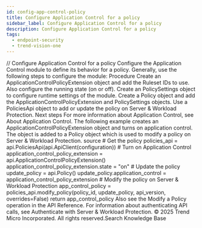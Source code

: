 ```yaml
---
id: config-app-control-policy
title: Configure Application Control for a policy
sidebar_label: Configure Application Control for a policy
description: Configure Application Control for a policy
tags:
  - endpoint-security
  - trend-vision-one
---
```


/*<![CDATA[*/ $('#title').html($('meta[name=map-description]').attr('content')); /*]]>*/ Configure Application Control for a policy Configure the Application Control module to define its behavior for a policy. Generally, use the following steps to configure the module: Procedure Create an ApplicationControlPolicyExtension object and add the Ruleset IDs to use. Also configure the running state (on or off). Create an PolicySettings object to configure runtime settings of the module. Create a Policy object and add the ApplicationControlPolicyExtension and PolicySettings objects. Use a PoliciesApi object to add or update the policy on Server & Workload Protection. Next steps For more information about Application Control, see About Application Control. The following example creates an ApplicationControlPolicyExtension object and turns on application control. The object is added to a Policy object which is used to modify a policy on Server & Workload Protection. source # Get the policy policies_api = api.PoliciesApi(api.ApiClient(configuration)) # Turn on Application Control application_control_policy_extension = api.ApplicationControlPolicyExtension() application_control_policy_extension.state = "on" # Update the policy update_policy = api.Policy() update_policy.application_control = application_control_policy_extension # Modify the policy on Server & Workload Protection app_control_policy = policies_api.modify_policy(policy_id, update_policy, api_version, overrides=False) return app_control_policy Also see the Modify a Policy operation in the API Reference. For information about authenticating API calls, see Authenticate with Server & Workload Protection. © 2025 Trend Micro Incorporated. All rights reserved.Search Knowledge Base